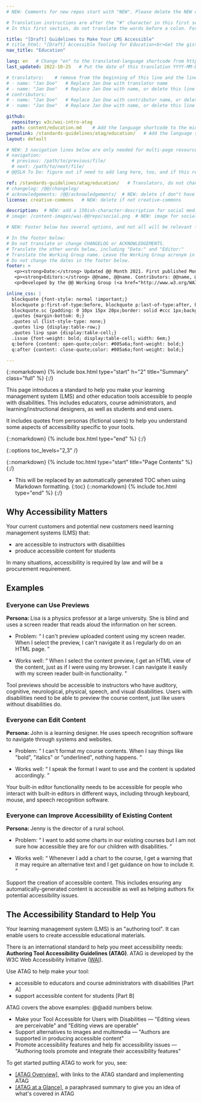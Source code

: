 ```yaml
---
# NEW: Comments for new repos start with "NEW". Please delete the NEW comments. Leave the other comments for translators. Also, search for @@s to replace. For multi-page resources and other frontmatter info, see: https://wai-website-theme.netlify.app/writing/frontmatter/

# Translation instructions are after the "#" character in this first section. They are comments that do not show up in the web page. You do not need to translate the instructions after #.
# In this first section, do not translate the words before a colon. For example, do not translate "title:". Do translate the text after "title:".

title: "[Draft] Guidelines to Make Your LMS Accessible"
# title_html: "[Draft] Accessible Tooling for Education<br>Get the gist of what your tool needs to support accessible education"
nav_title: "Education"

lang: en   # Change "en" to the translated-language shortcode from https://www.iana.org/assignments/language-subtag-registry/language-subtag-registry
last_updated: 2022-10-25   # Put the date of this translation YYYY-MM-DD (with month in the middle)

# translators:    # remove from the beginning of this line and the lines below: "# " (the hash sign and the space)
# - name: "Jan Doe"   # Replace Jan Doe with translator name
# - name: "Jan Doe"   # Replace Jan Doe with name, or delete this line if not multiple translators
# contributors:
# - name: "Jan Doe"   # Replace Jan Doe with contributor name, or delete this line if none
# - name: "Jan Doe"   # Replace Jan Doe with name, or delete this line if not multiple contributors

github:
  repository: w3c/wai-intro-atag
  path: content/education.md    # Add the language shortcode to the middle of the filename, for example: content/index.fr.md
permalink: /standards-guidelines/atag/education/   # Add the language shortcode to the end, with no slash at end, for example: /link/to/page/fr
layout: default

# NEW: 3 navigation lines below are only needed for multi-page resources where you have previous and next at the bottom. If so, un-comment them; otherwise delete these lines.
# navigation:
  # previous: /path/to/previous/file/
  # next: /path/to/next/file/
# @@SLH To Do: figure out if need to add lang here, too, and if this replaces "order" from older resources?

ref: /standards-guidelines/atag/education/   # Translators, do not change this
# changelog: /@@/changelog/ 
# acknowledgements: /@@/acknowledgements/  # NEW: delete if don"t have a separate acknowledgements page. And delete it in the footer below.
license: creative-commons   # NEW: delete if not creative-commons

description:  # NEW: add a 150ish-character-description for social media   # translate the description
# image: /content-images/wai-@@repo/social.png  # NEW: image for social media

# NEW: Footer below has several options, and not all will be relevant for specific pages. (Ask Shawn if questions.)

# In the footer below:
# Do not translate or change CHANGELOG or ACKNOWLEDGEMENTS.
# Translate the other words below, including "Date:" and "Editor:"
# Translate the Working Group name. Leave the Working Group acronym in English.
# Do not change the dates in the footer below.
footer: >
   <p><strong>Date:</strong> Updated @@ Month 2021. First published Month 20@@. CHANGELOG.</p>
   <p><strong>Editors:</strong> @@name, @@name. Contributors: @@name, @@name, and <a href="https://www.w3.org/groups/wg/@@wg/participants">participants of the @@WG</a>. ACKNOWLEDGEMENTS lists contributors and credits.</p>
   <p>Developed by the @@ Working Group (<a href="http://www.w3.org/WAI/@@/">@@WG</a>). Developed as part of the <a href="https://www.w3.org/WAI/@@/">WAI-@@ project</a>, @@co-funded by the European Commission.</p>

inline_css: |
  blockquote {font-style: normal !important;}
  blockquote p:first-of-type:before, blockquote p:last-of-type:after, blockquote dl:last-of-type:after {content: '' !important;margin-left: 0 !important;}
  blockquote.sc {padding: 0 10px 15px 20px;border: solid #ccc 1px;background: #f0f0f0;color: #000; margin: 0;}
  .quotes {margin-bottom: 0;}
  .quotes ul {list-style-type: none;}
  .quotes li>p {display:table-row;}
  .quotes li>p span {display:table-cell;}
  .issue {font-weight: bold; display:table-cell; width: 6em;}
  q:before {content: open-quote;color: #005a6a;font-weight: bold;}
  q:after {content: close-quote;color: #005a6a;font-weight: bold;}

---
```


{::nomarkdown}
{% include box.html type="start" h="2" title="Summary" class="full" %}
{:/}

This page introduces a standard to help you make your learning management system (LMS) and other education  tools accessible to people with disabilities. This includes educators, course administrators, and learning/instructional designers, as well as students and end users.

It includes quotes from personas (fictional users) to help you understand some aspects of accessibility specific to your tools.

{::nomarkdown}
{% include box.html type="end" %}
{:/}

{::options toc_levels="2,3" /}

{::nomarkdown}
{% include toc.html type="start" title="Page Contents" %}
{:/}

- This will be replaced by an automatically generated TOC when using Markdown formatting.
{:toc}
{::nomarkdown}
{% include toc.html type="end" %}
{:/}

## Why Accessibility Matters

Your current customers and potential new customers need learning management systems (LMS) that:

* are accessible to instructors with disabilities
* produce accessible content for students

In many situations, accessibility is required by law and will be a procurement requirement.

## Examples

### Everyone can Use Previews

<p class="persona"><strong>Persona: </strong>
    Lisa is a physics professor at a large university. She is blind and uses a screen reader that reads aloud the information on her screen.
  </p>
<div class="quotes">
  <ul>
    <li>
      <p><span class="issue">Problem: </span><span><q>
        I can't preview uploaded content using my screen reader. When I select the preview, I can't navigate it as I regularly do on an HTML page.
      </q></span></p>
    </li>
    <li>
      <p><span class="issue">Works well: </span><span><q>
        When I select the content preview, I get an HTML view of the content, just as if I were using my browser. I can navigate it easily with my screen reader built-in functionality.
      </q></span></p>
    </li>
  </ul>
</div>

Tool previews should be accessible to instructors who have auditory, cognitive, neurological, physical, speech, and visual disabilities. Users with disabilities need to be able to preview the course content, just like users without disabilities do.

### Everyone can Edit Content

<p class="persona"><strong>Persona: </strong>
  John is a learning designer. He uses speech recognition software to navigate through systems and websites.
  </p>

<div class="quotes">
  <ul>
    <li>
      <p><span class="issue">Problem: </span><span><q>
        I can't format my course contents. When I say things like "bold", "italics" or "underlined", nothing happens.
      </q></span></p>
    </li>
    <li>
      <p><span class="issue">Works well: </span><span><q>
        I speak the format I want to use and the content is updated accordingly.
      </q></span></p>
    </li>
  </ul>
</div>

Your built-in editor functionality needs to be accessible for people who interact with built-in editors in different ways, including through keyboard, mouse, and speech recognition software. 

### Everyone can Improve Accessibility of Existing Content

<p class="persona"><strong>Persona: </strong>
  Jenny is the director of a rural school.
</p>
<div class="quotes">
  <ul>
    <li>
      <p><span class="issue">Problem: </span><span><q>
        I want to add some charts in our existing courses but I am not sure how accessible they are for our children with disabilities.
      </q></span></p>
    </li>
    <li>
      <p><span class="issue">Works well: </span><span><q>
        Whenever I add a chart to the course, I get a warning that it may require an alternative text and I get guidance on how to include it.
</q></span></p>
    </li>
  </ul>
</div>

Support the creation of accessible content. This includes ensuring any automatically-generated content is accessible as well as helping authors fix potential accessibility issues.

## The Accessibility Standard to Help You

Your learning management system (LMS) is an "authoring tool". It can enable users to create accessible educational materials.

There is an international standard to help you meet accessibility needs: **Authoring Tool Accessibility Guidelines (ATAG)**. ATAG is developed by the W3C Web Accessibility Initiative ([WAI](/WAI/)).

Use ATAG to help make your tool:

* accessible to educators and course administrators with disabilities [Part A]
* support accessible content for students [Part B]

ATAG covers the above examples: @@add numbers below.

* Make your Tool Accessible for Users with Disabilities &mdash; "Editing views are perceivable" and "Editing views are operable"
* Support alternatives to images and multimedia &mdash; "Authors are supported in producing accessible content"
* Promote accessibility features and help fix accessibility issues &mdash; "Authoring tools promote and integrate their accessibility features"

To get started putting ATAG to work for you, see:

* [[ATAG Overview]](/standards-guidelines/atag/), with links to the ATAG standard and implementing ATAG
* [[ATAG at a Glance]](/standards-guidelines/atag/glance/), a paraphrased summary to give you an idea of what's covered in ATAG

